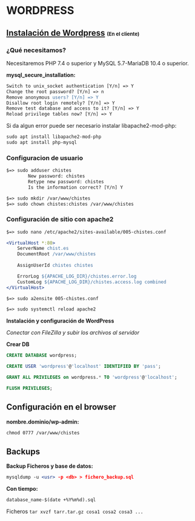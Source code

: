 # WORDPRESS

## [Instalación de Wordpress](https://es.wordpress.org/download/) <span style="font-size: small;"> (En el cliente) </span>

### ¿Qué necesitamos?

Necesitaremos PHP 7.4 o superior y  MySQL 5.7-MariaDB 10.4 o superior.

**mysql_secure_installation:**

```apache
Switch to unix_socket authentication [Y/n] => Y
Change the root password? [Y/n] => n
Remove anonymous users? [Y/n] => Y
Disallow root login remotely? [Y/n] => Y
Remove test database and access to it? [Y/n] => Y
Reload privilege tables now? [Y/n] => Y
```

Si da algun error puede ser necesario instalar libapache2-mod-php:

```apache
sudo apt install libapache2-mod-php 
sudo apt install php-mysql
```

### Configuracion de usuario

```apache
$=> sudo adduser chistes
        New password: chistes
        Retype new password: chistes
        Is the information correct? [Y/n] Y
```

```apache
$=> sudo mkdir /var/www/chistes
$=> sudo chown chistes:chistes /var/www/chistes
```

### Configuración de sitio con apache2

```apache
$=> sudo nano /etc/apache2/sites-available/005-chistes.conf
```

```apache
<VirtualHost *:80>
    ServerName chist.es
    DocumentRoot /var/www/chistes
    
    AssignUserId chistes chistes

    ErrorLog ${APACHE_LOG_DIR}/chistes.error.log
    CustomLog ${APACHE_LOG_DIR}/chistes.access.log combined
</VirtualHost>
```

```apache
$=> sudo a2ensite 005-chistes.conf
```

```apache
$=> sudo systemctl reload apache2
```

**Instalación y configuración de WordPress**

*Conectar con FileZilla y subir los archivos al servidor*

**Crear DB**

```SQL
CREATE DATABASE wordpress;

CREATE USER 'wordpress'@'localhost' IDENTIFIED BY 'pass';

GRANT ALL PRIVILEGES on wordpress.* TO 'wordpress'@'localhost';

FLUSH PRIVILEGES;
```

## Configuración en el browser

**nombre.dominio/wp-admin:**

```apache
chmod 0777 /var/www/chistes
```

## Backups

**Backup Ficheros y base de datos:**

```apache
mysqldump -u <usr> -p <db> > fichero_backup.sql
```

**Con tiempo:**

```apache
database_name-$(date +%Y%m%d).sql
```

Ficheros
`
tar xvzf tarr.tar.gz cosa1 cosa2 cosa3 ...
`

